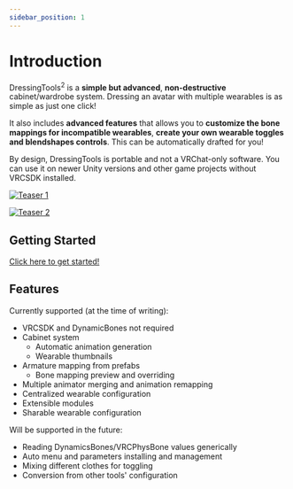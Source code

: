 ```yaml
---
sidebar_position: 1
---
```


# Introduction

DressingTools<sup>2</sup> is a **simple but advanced**, **non-destructive** cabinet/wardrobe system. Dressing an avatar with multiple wearables is as simple as just one click!

It also includes **advanced features** that allows you to **customize the bone mappings for incompatible wearables**, **create your own wearable toggles and blendshapes controls**. This can be automatically drafted for you!

By design, DressingTools is portable and not a VRChat-only software. You can use it on newer Unity versions and other game projects without VRCSDK installed.

[![Teaser 1](/img/teaser-1.PNG)](/img/teaser-1.PNG)

[![Teaser 2](/img/teaser-2.PNG)](/img/teaser-2.PNG)

## Getting Started

[Click here to get started!](/docs/getting-started/installation)

## Features

Currently supported (at the time of writing):
- VRCSDK and DynamicBones not required
- Cabinet system
    - Automatic animation generation
    - Wearable thumbnails
- Armature mapping from prefabs
    - Bone mapping preview and overriding
- Multiple animator merging and animation remapping
- Centralized wearable configuration
- Extensible modules
- Sharable wearable configuration

Will be supported in the future:
- Reading DynamicsBones/VRCPhysBone values generically
- Auto menu and parameters installing and management
- Mixing different clothes for toggling
- Conversion from other tools' configuration

